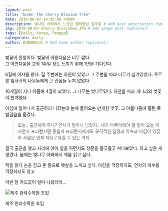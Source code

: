 ```yaml
---
layout: post
title: "Under The Cherry Blossom Tree"
date: 2019-08-07 14:45:00 +0900
description: 벚나무 아래에서 느꼈던 행복했던 일주일 # Add post description (optional)
img: 2019-08-07-cherry-blossome2.JPG # Add image post (optional)
tags: [Daily, Korea, Pangyo]
categories: daily
author: DUBUHOLIC # Add name author (optional)
---
```



벚꽃이 한창이다. 
벚꽃의 아름다움은 너무 짧다.  
그 아름다움을 고작 1주일 정도 느끼기 위해 1년을 기다린다.  

6월에 이사를 왔다. 집 주변에는 하천이 있었고 그 주변을 따라 나무가 심겨있었다. 
푸르른 잎사귀의 나무들에게 큰 관심들 두지 않았다.  

10개월이 지나 이듬해 4월이 되었다. 그 나무는 벚나무였다. 
하천을 따라 개나리와 벚꽃이 만개했다.  

아침에 일어나서 출근하러 나갔는데 눈에 들어오는 만개한 벚꽃. 
그 아름다움에 홀린 듯 발걸음을 옮겼다.  

> 오늘.. 출근해야 하나? 
> 연차가 얼마나 남았지.. 
> 내가 마무리해야 할 일이 오늘 까지던가 
> 프리랜서면 좋을까 
> 프리랜서에게도 규칙적인 일정과 약속과 마감이 있잖아 
> 사람은 언제 자유로워질 수 있는 거지    

결국 출근을 했고 자리에 앉아 일을 하면서도 창문을 흘긋흘긋 쳐다보았다. 
하고 싶은 게 생겼다. 
봄에는 벚나무 아래에서 책을 읽고 싶다.    

책을 읽다 눈을 감고 온 몸으로 햇살을 느끼고 싶다. 
마감을 걱정하지도, 연차의 개수를 걱정하지도 않고  

이번 달 카드값이 얼마 나왔더라...   

![제주 한라수목원 초입]({{site.baseurl}}/assets/img/2019-08-07-cherry-blossome.jpg)
<p class="page-caption">제주 한라수목원 초입</p>